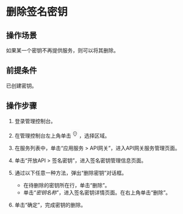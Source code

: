 # 删除签名密钥<a name="apig-zh-ug-180307045"></a>

## 操作场景<a name="section713911168416"></a>

如果某一个密钥不再提供服务，则可以将其删除。

## 前提条件<a name="section83110548119"></a>

已创建密钥。

## 操作步骤<a name="section164474577414"></a>

1.  登录管理控制台。
2.  在管理控制台左上角单击![](figures/icon-region.png)，选择区域。
3.  在服务列表中，单击“应用服务 \> API网关”，进入API网关服务管理页面。
4.  单击“开放API \> 签名密钥”，进入签名密钥管理信息页面。
5.  通过以下任意一种方法，弹出“删除密钥”对话框。
    -   在待删除的密钥所在行，单击“删除”。
    -   单击“_密钥名称_”，进入签名密钥详情页面。在右上角单击“删除”。

6.  单击“确定”，完成密钥的删除。

